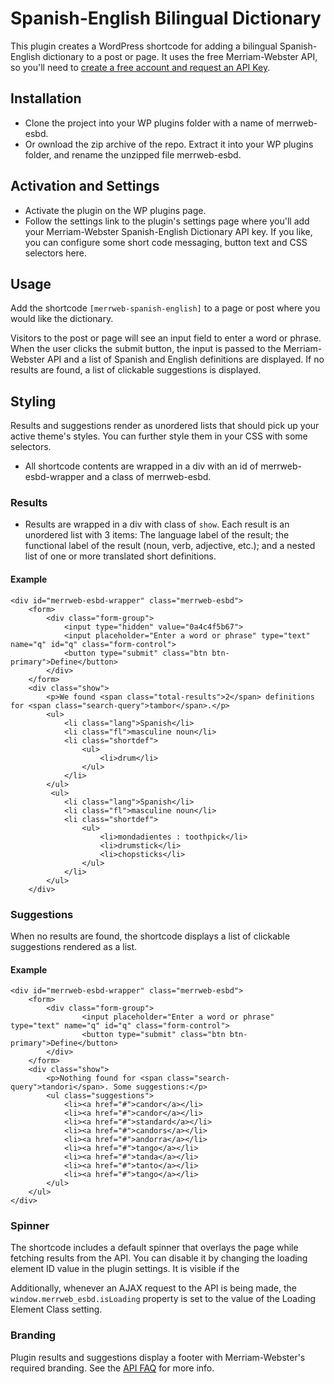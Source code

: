 # Spanish-English Bilingual Dictionary

This plugin creates a WordPress shortcode for adding a bilingual Spanish-English dictionary to a post or page. 
It uses the free Merriam-Webster API, so you'll need to [create a free account and request an API Key](https://www.dictionaryapi.com/).

## Installation

* Clone the project into your WP plugins folder with a name of merrweb-esbd.
* Or ownload the zip archive of the repo. Extract it into your WP plugins folder, and rename the unzipped file merrweb-esbd.

## Activation and Settings

* Activate the plugin on the WP plugins page.
* Follow the settings link to the plugin's settings page where you'll add your Merriam-Webster Spanish-English Dictionary API key. If you like, you can configure some short code messaging, button text and CSS selectors here.

## Usage

Add the shortcode ```[merrweb-spanish-english]``` to a page or post where you would like the dictionary.

Visitors to the post or page will see an input field to enter a word or phrase. When the user clicks the submit button, the input is passed to the Merriam-Webster API and a list of Spanish and English definitions are displayed. If no results are found, a list of clickable suggestions is displayed.  

## Styling 

Results and suggestions render as unordered lists that should pick up your active theme's styles. You can further style them in your CSS with some selectors.

* All shortcode contents are wrapped in a div with an id of merrweb-esbd-wrapper and a class of merrweb-esbd.

### Results

* Results are wrapped in a div with class of ```show```. Each result is an unordered list with 3 items: The language label of the result; the functional label of the result (noun, verb, adjective, etc.); and a nested list of one or more translated short definitions.

#### Example

```
<div id="merrweb-esbd-wrapper" class="merrweb-esbd">
    <form>
        <div class="form-group">
            <input type="hidden" value="0a4c4f5b67">
            <input placeholder="Enter a word or phrase" type="text" name="q" id="q" class="form-control">
            <button type="submit" class="btn btn-primary">Define</button>
        </div>
    </form>
    <div class="show">
        <p>We found <span class="total-results">2</span> definitions for <span class="search-query">tambor</span>.</p>
        <ul>
            <li class="lang">Spanish</li>
            <li class="fl">masculine noun</li>
            <li class="shortdef">
                <ul>
                    <li>drum</li>
                </ul>
            </li>
        </ul>
         <ul>
            <li class="lang">Spanish</li>
            <li class="fl">masculine noun</li>
            <li class="shortdef">
                <ul>
                    <li>mondadientes : toothpick</li>
                    <li>drumstick</li>
                    <li>chopsticks</li>
                </ul>
            </li>
        </ul>
    </div>
```

### Suggestions

When no results are found, the shortcode displays a list of clickable suggestions rendered as a list.

#### Example 

```
<div id="merrweb-esbd-wrapper" class="merrweb-esbd">
    <form>
        <div class="form-group">
                <input placeholder="Enter a word or phrase" type="text" name="q" id="q" class="form-control">
                <button type="submit" class="btn btn-primary">Define</button>
        </div>
    </form>
    <div class="show">
        <p>Nothing found for <span class="search-query">tandori</span>. Some suggestions:</p>
        <ul class="suggestions">
            <li><a href="#">candor</a></li>
            <li><a href="#">candor</a></li>
            <li><a href="#">standard</a></li>
            <li><a href="#">candors</a></li>
            <li><a href="#">andorra</a></li>
            <li><a href="#">tango</a></li>
            <li><a href="#">tanda</a></li>
            <li><a href="#">tanto</a></li>
            <li><a href="#">tango</a></li>
        </ul>
    </ul>
</div>
```

### Spinner

The shortcode includes a default spinner that overlays the page while fetching results from the API. You can disable it by changing the loading element ID value in the plugin settings. It is visible if the 

Additionally, whenever an AJAX request to the API is being made, the ```window.merrweb_esbd.isLoading``` property is set to the value of the Loading Element Class setting. 

### Branding 

Plugin results and suggestions display a footer with Merriam-Webster's required branding. See the [API FAQ](https://www.dictionaryapi.com/info/frequently-asked-questions) for more info.






